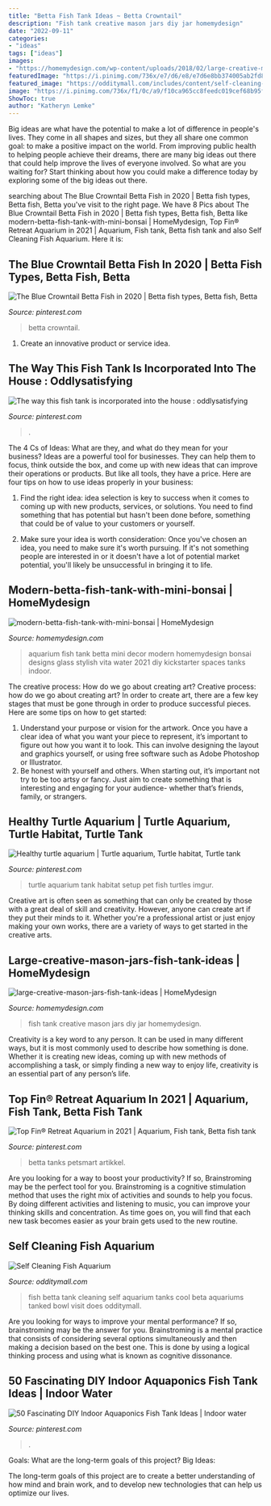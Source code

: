 ```yaml
---
title: "Betta Fish Tank Ideas ~ Betta Crowntail"
description: "Fish tank creative mason jars diy jar homemydesign"
date: "2022-09-11"
categories:
- "ideas"
tags: ["ideas"]
images:
- "https://homemydesign.com/wp-content/uploads/2018/02/large-creative-mason-jars-fish-tank-ideas.jpg"
featuredImage: "https://i.pinimg.com/736x/e7/d6/e8/e7d6e8bb374005ab2fd871b692ba9cc3.jpg"
featured_image: "https://odditymall.com/includes/content/self-cleaning-fish-aquarium-2.jpg"
image: "https://i.pinimg.com/736x/f1/0c/a9/f10ca965cc8feedc019cef68b95f086e.jpg"
ShowToc: true
author: "Katheryn Lemke"
---
```



Big ideas are what have the potential to make a lot of difference in people's lives. They come in all shapes and sizes, but they all share one common goal: to make a positive impact on the world. From improving public health to helping people achieve their dreams, there are many big ideas out there that could help improve the lives of everyone involved. So what are you waiting for? Start thinking about how you could make a difference today by exploring some of the big ideas out there.

	

		
searching about The Blue Crowntail Betta Fish in 2020 | Betta fish types, Betta fish, Betta you've visit to the right page. We have 8 Pics about The Blue Crowntail Betta Fish in 2020 | Betta fish types, Betta fish, Betta like modern-betta-fish-tank-with-mini-bonsai | HomeMydesign, Top Fin® Retreat Aquarium in 2021 | Aquarium, Fish tank, Betta fish tank and also Self Cleaning Fish Aquarium. Here it is:
		
    
## The Blue Crowntail Betta Fish In 2020 | Betta Fish Types, Betta Fish, Betta

<img loading=lazy src="https://i.pinimg.com/736x/66/c9/1f/66c91ff7a450dc1b456985e5033e72ca.jpg" onerror="this.onerror=null;this.src='https://tse1.mm.bing.net/th?id=OIP.OJbfmszAx9n2FtYWLDNbwgHaHa&amp;pid=15.1';" alt="The Blue Crowntail Betta Fish in 2020 | Betta fish types, Betta fish, Betta">

_Source: pinterest.com_

>betta crowntail. 

	

1. Create an innovative product or service idea.

    
## The Way This Fish Tank Is Incorporated Into The House : Oddlysatisfying

<img loading=lazy src="https://i.pinimg.com/736x/19/b3/a7/19b3a7cf7c400ef0fb390457c6bede3b.jpg" onerror="this.onerror=null;this.src='https://tse4.mm.bing.net/th?id=OIP.YgyxPcVWQlFE_WVlulAJ4gHaHa&amp;pid=15.1';" alt="The way this fish tank is incorporated into the house : oddlysatisfying">

_Source: pinterest.com_

>. 

	

The 4 Cs of Ideas: What are they, and what do they mean for your business?
Ideas are a powerful tool for businesses. They can help them to focus, think outside the box, and come up with new ideas that can improve their operations or products. But like all tools, they have a price. Here are four tips on how to use ideas properly in your business:
1. Find the right idea: idea selection is key to success when it comes to coming up with new products, services, or solutions. You need to find something that has potential but hasn't been done before, something that could be of value to your customers or yourself.

2. Make sure your idea is worth consideration: Once you've chosen an idea, you need to make sure it's worth pursuing. If it's not something people are interested in or it doesn't have a lot of potential market potential, you'll likely be unsuccessful in bringing it to life.

    
## Modern-betta-fish-tank-with-mini-bonsai | HomeMydesign

<img loading=lazy src="https://homemydesign.com/wp-content/uploads/2021/01/modern-betta-fish-tank-with-mini-bonsai.jpg" onerror="this.onerror=null;this.src='https://tse2.mm.bing.net/th?id=OIP.PprngyuPdsyG-pKAxBW5EAHaLF&amp;pid=15.1';" alt="modern-betta-fish-tank-with-mini-bonsai | HomeMydesign">

_Source: homemydesign.com_

>aquarium fish tank betta mini decor modern homemydesign bonsai designs glass stylish vita water 2021 diy kickstarter spaces tanks indoor. 

	

The creative process: How do we go about creating art?
Creative process: how do we go about creating art?
In order to create art, there are a few key stages that must be gone through in order to produce successful pieces. Here are some tips on how to get started: 

1. Understand your purpose or vision for the artwork. Once you have a clear idea of what you want your piece to represent, it’s important to figure out how you want it to look. This can involve designing the layout and graphics yourself, or using free software such as Adobe Photoshop or Illustrator. 
2. Be honest with yourself and others. When starting out, it’s important not try to be too artsy or fancy. Just aim to create something that is interesting and engaging for your audience- whether that’s friends, family, or strangers. 

    
## Healthy Turtle Aquarium | Turtle Aquarium, Turtle Habitat, Turtle Tank

<img loading=lazy src="https://i.pinimg.com/736x/f1/0c/a9/f10ca965cc8feedc019cef68b95f086e.jpg" onerror="this.onerror=null;this.src='https://tse2.mm.bing.net/th?id=OIP.AitLt6G0P2fV9PKrk1AX8AHaJ3&amp;pid=15.1';" alt="Healthy turtle aquarium | Turtle aquarium, Turtle habitat, Turtle tank">

_Source: pinterest.com_

>turtle aquarium tank habitat setup pet fish turtles imgur. 

	

Creative art is often seen as something that can only be created by those with a great deal of skill and creativity. However, anyone can create art if they put their minds to it. Whether you're a professional artist or just enjoy making your own works, there are a variety of ways to get started in the creative arts.

    
## Large-creative-mason-jars-fish-tank-ideas | HomeMydesign

<img loading=lazy src="https://homemydesign.com/wp-content/uploads/2018/02/large-creative-mason-jars-fish-tank-ideas.jpg" onerror="this.onerror=null;this.src='https://tse2.mm.bing.net/th?id=OIP.eTIcmdx0NaCU86FEw1-m-gHaJ4&amp;pid=15.1';" alt="large-creative-mason-jars-fish-tank-ideas | HomeMydesign">

_Source: homemydesign.com_

>fish tank creative mason jars diy jar homemydesign. 

	

Creativity is a key word to any person. It can be used in many different ways, but it is most commonly used to describe how something is done. Whether it is creating new ideas, coming up with new methods of accomplishing a task, or simply finding a new way to enjoy life, creativity is an essential part of any person’s life.

    
## Top Fin® Retreat Aquarium In 2021 | Aquarium, Fish Tank, Betta Fish Tank

<img loading=lazy src="https://i.pinimg.com/736x/d3/68/91/d36891b518bac4eb3c8b1f73a7000d4d.jpg" onerror="this.onerror=null;this.src='https://tse4.mm.bing.net/th?id=OIP.AUWSgyoANvC0mKvvyiw2KwHaHa&amp;pid=15.1';" alt="Top Fin® Retreat Aquarium in 2021 | Aquarium, Fish tank, Betta fish tank">

_Source: pinterest.com_

>betta tanks petsmart artikkel. 

	

Are you looking for a way to boost your productivity? If so, Brainstroming may be the perfect tool for you. Brainstroming is a cognitive stimulation method that uses the right mix of activities and sounds to help you focus. By doing different activities and listening to music, you can improve your thinking skills and concentration. As time goes on, you will find that each new task becomes easier as your brain gets used to the new routine.

    
## Self Cleaning Fish Aquarium

<img loading=lazy src="https://odditymall.com/includes/content/self-cleaning-fish-aquarium-2.jpg" onerror="this.onerror=null;this.src='https://tse4.mm.bing.net/th?id=OIP.CDkcsnI04QPpVLLCtbFmoQAAAA&amp;pid=15.1';" alt="Self Cleaning Fish Aquarium">

_Source: odditymall.com_

>fish betta tank cleaning self aquarium tanks cool beta aquariums tanked bowl visit does odditymall. 

	

Are you looking for ways to improve your mental performance? If so, brainstroming may be the answer for you. Brainstroming is a mental practice that consists of considering several options simultaneously and then making a decision based on the best one. This is done by using a logical thinking process and using what is known as cognitive dissonance.

    
## 50 Fascinating DIY Indoor Aquaponics Fish Tank Ideas | Indoor Water

<img loading=lazy src="https://i.pinimg.com/736x/e7/d6/e8/e7d6e8bb374005ab2fd871b692ba9cc3.jpg" onerror="this.onerror=null;this.src='https://tse2.mm.bing.net/th?id=OIP.7aOwNB6qJN200dBkjOoAngHaK5&amp;pid=15.1';" alt="50 Fascinating DIY Indoor Aquaponics Fish Tank Ideas | Indoor water">

_Source: pinterest.com_

>. 

	

Goals: What are the long-term goals of this project?
Big Ideas: 

The long-term goals of this project are to create a better understanding of how mind and brain work, and to develop new technologies that can help us optimize our lives.


